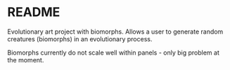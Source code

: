 # README #

Evolutionary art project with biomorphs. Allows a user to generate random creatures (biomorphs) in an evolutionary process.

Biomorphs currently do not scale well within panels - only big problem at the moment.
